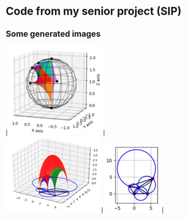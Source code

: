 # Code from my senior project (SIP)

## Some generated images 
|<img src="img/octa-sphere.png" alt="An ideal octahedron in the spherical model" width="250"/>|
<img src="img/octa-upper.png" alt="An ideal octahedron in the upper-space model" width="250"/>|
<img src="img/octa-verticies.png" alt="An ideal octahedron in the upper-space model" width="150"/>|


